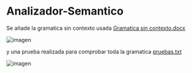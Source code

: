 # Analizador-Semantico
Se añade la gramatica sin contexto usada
[Gramatica sin contexto.docx](https://github.com/andresQuintero1/Analizador-Semantico/files/9187064/Gramatica.sin.contexto.docx)


![imagen](https://user-images.githubusercontent.com/95200018/180937703-ab2f67f0-afe2-47bb-8846-87207f3c8f9b.png)
 
 
 y una prueba realizada para comprobar toda la gramatica
[pruebas.txt](https://github.com/andresQuintero1/Analizador-Semantico/files/9187068/pruebas.txt)


![imagen](https://user-images.githubusercontent.com/95200018/180937933-06552efc-ad29-4722-bf2f-c2fe217b66f7.png)

